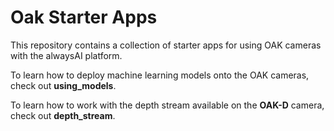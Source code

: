 # Oak Starter Apps

This repository contains a collection of starter apps for using OAK cameras with the alwaysAI platform.

To learn how to deploy machine learning models onto the OAK cameras, check out **using_models**.

To learn how to work with the depth stream available on the **OAK-D** camera, check out **depth_stream**.